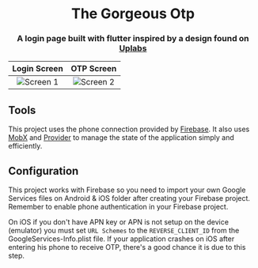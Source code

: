 
<h1 align="center">The Gorgeous Otp</h1>

<h3 align="center">
  A login page built with flutter inspired by a design found on 
  <a href="https://www.uplabs.com/posts/app-login-with-otp"> Uplabs</a>
</h3>


Login Screen        |  OTP Screen
:-------------------------:|:-------------------------:
![Screen 1](./github/screen1.png)  |   ![Screen 2](./github/screen2.png)

## Tools

This project uses the phone connection provided by [Firebase](https://pub.dev/packages/firebase_auth).
It also uses [MobX](https://pub.dev/packages/mobx) and [Provider](https://pub.dev/packages/provider) to manage the state of the application simply and efficiently. 

## Configuration

This project works with Firebase so you need to import your own Google Services files on Android & iOS folder after creating your Firebase project. Remember to enable phone authentication in your Firebase project.

On iOS if you don't have APN key or APN is not setup on the device (emulator) you must set `URL Schemes` to the `REVERSE_CLIENT_ID` from the GoogleServices-Info.plist file. If your application crashes on iOS after entering his phone to receive OTP, there's a good chance it is due to this step.
